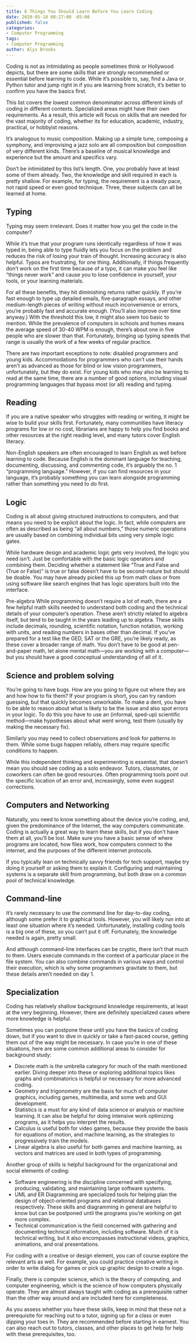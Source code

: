 ```yaml
---
title: 6 Things You Should Learn Before You Learn Coding
date: 2020-05-18 08:27:00 -05:00
published: false
categories:
- Computer Programming
tags:
- Computer Programming
author: Alys Brooks
---
```


Coding is not as intimidating as people sometimes think or Hollywood depicts, but there are some skills that are strongly recommended or essential before learning to code. While it’s possible to, say, find a Java or Python tutor and jump right in if you are learning from scratch, it’s better to confirm you have the basics first.

This list covers the lowest common denominator across different kinds of coding in different contexts. Specialized areas might have their own requirements. As a result, this article will focus on skills that are needed for the vast majority of coding, whether its for education, academic, industry, practical, or hobbyist reasons. 

It’s analogous to music composition. Making up a simple tune, composing a symphony, and improvising a jazz solo are all composition but composition of very different kinds. There’s a baseline of musical knowledge and experience but the amount and specifics vary.

Don’t be intimidated by this list’s length. One, you probably have at least some of them already. Two, the knowledge and skill required in each is pretty shallow. For example, for typing, the requirement is a steady pace, not rapid speed or even good technique. Three, these subjects can all be learned at home.

## Typing

Typing may seem irrelevant. Does it matter how you get the code in the computer?

While it’s true that your program runs identically regardless of how it was typed in, being able to type fluidly lets you focus on the problem and reduces the risk of losing your train of thought.
Increasing accuracy is also helpful. Typos are frustrating, for one thing. Additionally, if things frequently don’t work on the first time because of a typo, it can make you feel like “things never work” and cause you to lose confidence in yourself, your tools, or your learning materials.

For all these benefits, they hit diminishing returns rather quickly. If you’re fast enough to type up detailed emails, five-paragraph essays, and other medium-length pieces of writing without much inconvenience or errors, you’re probably fast and accurate enough. (You’ll also improve over time anyway.)
With the threshold this low, it might also seem too basic to mention. While the prevalence of computers in schools and homes means the average speed of 30-40 WPM is enough, there’s about one in five people who are slower than that. Fortunately, bringing up typing speeds that range is usually the work of a few weeks of regular practice.

There are two important exceptions to note: disabled programmers and young kids. Accommodations for programmers who can’t use their hands aren’t as advanced as those for blind or low vision programmers, unfortunately, but they do exist. For young kids who may also be learning to read at the same time, there are a number of good options, including visual programming languages that bypass most (or all) reading and typing.

## Reading

If you are a native speaker who struggles with reading or writing, it might be wise to build your skills first. Fortunately, many communities have literacy programs for low or no cost, librarians are happy to help you find books and other resources at the right reading level, and many tutors cover English literacy.

Non-English speakers are often encouraged to learn English as well before learning to code. Because English is the dominant language for teaching, documenting, discussing, and commenting code, it’s arguably the no. 1 “programming language.” However, if you can find resources in your language, it’s probably something you can learn alongside programming rather than something you need to do first.

## Logic
Coding is all about giving structured instructions to computers, and that means you need to be explicit about the logic. In fact, while computers are often as described as being “all about numbers,” those numeric operations are usually based on combining individual bits using very simple logic gates.

While hardware design and academic logic gets very involved, the logic you need isn’t. Just be comfortable with the basic logic operators and combining them. Deciding whether a statement like “True and False and (True or False)” is true or false doesn’t have to be second-nature but should be doable. You may have already picked this up from math class or from using software like search engines that has logic operators built into the interface.

Pre-algebra
While programming doesn’t require a lot of math, there are a few helpful math skills needed to understand both coding and the technical details of your computer’s operation. These aren’t strictly related to algebra itself, but tend to be taught in the years leading up to algebra. These skills include decimals, rounding, scientific notation, function notation, working with units, and reading numbers in bases other than decimal. If you’ve prepared for a test like the GED, SAT or the GRE, you’re likely ready, as these cover a broader range of math.
You don’t have to be good at pen-and-paper math, let alone mental math—you are working with a computer—but you should have a good conceptual understanding of all of it.

## Science and problem solving

You’re going to have bugs. How are you going to figure out where they are and how how to fix them? If your program is short, you can try random guessing, but that quickly becomes unworkable. To make a dent, you have to be able to reason about what is likely to be the issue and also spot errors in your logic. To do this you have to use an (informal, sped-up) scientific method—make hypotheses about what went wrong, test them (usually by making the necessary fix).

Similarly you may need to collect observations and look for patterns in them. While some bugs happen reliably, others may require specific conditions to happen.

While this independent thinking and experimenting is essential, that doesn’t mean you should see coding as a solo endeavor. Tutors, classmates, or coworkers can often be good resources. Often programming tools point out the specific location of an error and, increasingly, some even suggest corrections.

## Computers and Networking
Naturally, you need to know something about the device you’re coding, and, given the predominance of the Internet, the way computers communicate. Coding is actually a great way to learn these skills, but if you don’t have them at all, you’ll be lost. Make sure you have a basic sense of where programs are located, how files work, how computers connect to the internet, and the purposes of the different internet protocols.

If you typically lean on technically savvy friends for tech support, maybe try doing it yourself or asking them to explain it. Configuring and maintaining systems is a separate skill from programming, but both draw on a common pool of technical knowledge.

## Command-line
It’s rarely necessary to use the command line for day-to-day coding, although some prefer it to graphical tools. However, you will likely run into at least one situation where it’s needed. Unfortunately, installing coding tools is a big one of these, so you can’t put it off. Fortunately, the knowledge needed is again, pretty small.

And although command-line interfaces can be cryptic, there isn’t that much to them. Users execute commands in the context of a particular place in the file system. You can also combine commands in various ways and control their execution, which is why some programmers gravitate to them, but these details aren’t needed on day 1.

## Specialization
Coding has relatively shallow background knowledge requirements, at least at the very beginning. However, there are definitely specialized cases where more knowledge is helpful.

Sometimes you can postpone these until you have the basics of coding down, but if you want to dive in quickly or take a fast-paced course, getting them out of the way might be necessary. In case you’re in one of these situations, here are some common additional areas to consider for background study:

* Discrete math is the umbrella category for much of the math mentioned earlier. Diving deeper into these or exploring additional topics likes graphs and combinatorics is helpful or necessary for more advanced coding.
* Geometry and trigonometry are the basis for much of computer graphics, including games, multimedia, and some web and GUI development.
* Statistics is a must for any kind of data science or analysis or machine learning. It can also be helpful for doing intensive work optimizing programs, as it helps you interpret the results.
* Calculus is useful both for video games, because they provide the basis for equations of motion, and machine learning, as the strategies to progressively train the models.
* Linear algebra is also useful for both games and machine learning, as vectors and matrices are used in both types of programming.

Another group of skills is helpful background for the organizational and social elements of coding:

* Software engineering is the discipline concerned with specifying, producing, validating, and maintaining large software systems.
* UML and ER Diagramming are specialized tools for helping plan the design of object-oriented programs and relational databases respectively. These skills and diagramming in general are helpful to know but can be postponed until the programs you’re working on get more complex.
* Technical communication is the field concerned with gathering and documenting technical information, including software. Much of it is technical writing, but it also encompasses instructional videos, graphics, animations, and oral presentations.

For coding with a creative or design element, you can of course explore the relevant arts as well. For example, you could practice creative writing in order to write dialog for games or pick up graphic design to create a logo.

Finally, there is computer science, which is the theory of computing, and computer engineering, which is the science of how computers physically operate. They are almost always taught with coding as a prerequisite rather than the other way around and are included here for completeness.

As you assess whether you have these skills, keep in mind that these not a prerequisite for reaching out to a tutor, signing up for a class or even dipping your toes in. They are recommended before starting in earnest. You can also reach out to tutors, classes, and other places to get help for help with these prerequisites, too.

